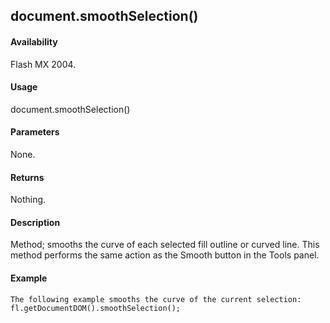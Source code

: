 ## document.smoothSelection()

#### Availability

Flash MX 2004.

#### Usage

document.smoothSelection()

#### Parameters

None.

#### Returns

Nothing.

#### Description

Method; smooths the curve of each selected fill outline or curved line. This method performs the same action as the Smooth button in the Tools panel.

#### Example

```
The following example smooths the curve of the current selection:
fl.getDocumentDOM().smoothSelection();

```